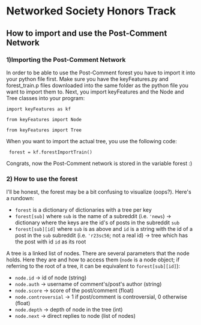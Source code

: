 # Networked Society Honors Track
## How to import and use the Post-Comment Network
### 1)Importing the Post-Comment Network
In order to be able to use the Post-Comment forest you have to import it into your python file first. Make sure you have the keyFeatures.py and forest_train.p files downloaded into the same folder as the python file you want to import them to. Next, you import keyFeatures and the Node and Tree classes into your program:

```import keyFeatures as kf```

```from keyFeatures import Node``` 

```from keyFeatures import Tree```

When you want to import the actual tree, you use the following code:

``` forest = kf.forestImportTrain()```

Congrats, now the Post-Comment network is stored in the variable forest :)

### 2) How to use the forest
I'll be honest, the forest may be a bit confusing to visualize (oops?). Here's a rundown:
- ```forest``` is a dictionary of dictionaries with a tree per key
- ```forest[sub]``` where ```sub``` is the name of a subreddit (i.e. ```'news```) -> dictionary where the keys are the id's of posts in the subreddit ```sub```
- ```forest[sub][id]``` where ```sub``` is as above and ```id``` is a string with the id of a post in the ```sub``` subreddit (i.e. ```'r23sc56```; not a real id) -> tree which has the post with id ```id``` as its root

A tree is a linked list of nodes. There are several parameters that the node holds. Here they are and how to access them (```node``` is a node object; if referring to the root of a tree, it can be equivalent to ```forest[sub][id]```):
- ```node.id``` -> id of node (string)
- ```node.auth``` -> username of comment's/post's author (string)
- ```node.score``` -> score of the post/comment (float)
- ```node.controversial``` -> 1 if post/comment is controversial, 0 otherwise (float)
- ```node.depth``` -> depth of node in the tree (int)
- ```node.next``` -> direct replies to node (list of nodes)
